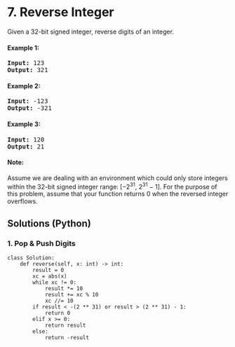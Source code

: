 # 7. Reverse Integer
Given a 32-bit signed integer, reverse digits of an integer.

#### Example 1:
<pre>
<strong>Input:</strong> 123
<strong>Output:</strong> 321
</pre>

#### Example 2:
<pre>
<strong>Input:</strong> -123
<strong>Output:</strong> -321
</pre>

#### Example 3:
<pre>
<strong>Input:</strong> 120
<strong>Output:</strong> 21
</pre>

#### Note:
Assume we are dealing with an environment which could only store integers within the 32-bit signed integer range: [−2<sup>31</sup>, 2<sup>31</sup> − 1]. For the purpose of this problem, assume that your function returns 0 when the reversed integer overflows.

## Solutions (Python)

### 1. Pop & Push Digits
```Python3
class Solution:
    def reverse(self, x: int) -> int:
        result = 0
        xc = abs(x)
        while xc != 0:
            result *= 10
            result += xc % 10
            xc //= 10
        if result < -(2 ** 31) or result > (2 ** 31) - 1:
            return 0
        elif x >= 0:
            return result
        else:
            return -result
```
